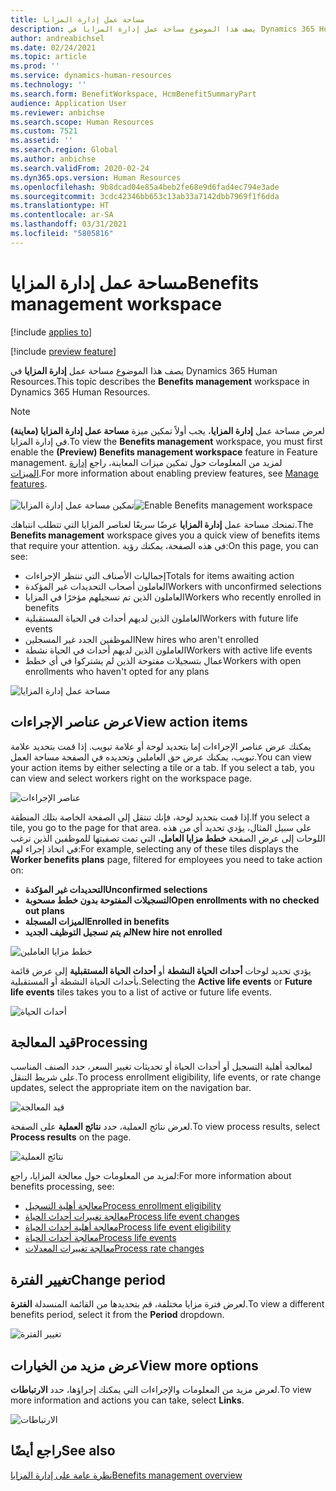 ```yaml
---
title: مساحة عمل إدارة المزايا
description: يصف هذا الموضوع مساحة عمل إدارة المزايا في Dynamics 365 Human Resources.
author: andreabichsel
ms.date: 02/24/2021
ms.topic: article
ms.prod: ''
ms.service: dynamics-human-resources
ms.technology: ''
ms.search.form: BenefitWorkspace, HcmBenefitSummaryPart
audience: Application User
ms.reviewer: anbichse
ms.search.scope: Human Resources
ms.custom: 7521
ms.assetid: ''
ms.search.region: Global
ms.author: anbichse
ms.search.validFrom: 2020-02-24
ms.dyn365.ops.version: Human Resources
ms.openlocfilehash: 9b8dcad04e85a4beb2fe68e9d6fad4ec794e3ade
ms.sourcegitcommit: 3cdc42346bb653c13ab33a7142dbb7969f1f6dda
ms.translationtype: HT
ms.contentlocale: ar-SA
ms.lasthandoff: 03/31/2021
ms.locfileid: "5805816"
---
```

# <a name="benefits-management-workspace"></a><span data-ttu-id="5fd3e-103">مساحة عمل إدارة المزايا</span><span class="sxs-lookup"><span data-stu-id="5fd3e-103">Benefits management workspace</span></span>

[!include [applies to](../includes/applies-to-hr.md)]

[!include [preview feature](./includes/preview-feature.md)]

<span data-ttu-id="5fd3e-104">يصف هذا الموضوع مساحة عمل **إدارة المزايا** في Dynamics 365 Human Resources.</span><span class="sxs-lookup"><span data-stu-id="5fd3e-104">This topic describes the **Benefits management** workspace in Dynamics 365 Human Resources.</span></span>

> [!NOTE]
> <span data-ttu-id="5fd3e-105">لعرض مساحة عمل **إدارة المزايا**، يجب أولاً تمكين ميزة **مساحة عمل إدارة المزايا (معاينة)** في إدارة المزايا.</span><span class="sxs-lookup"><span data-stu-id="5fd3e-105">To view the **Benefits management** workspace, you must first enable the **(Preview) Benefits management workspace** feature in Feature management.</span></span> <span data-ttu-id="5fd3e-106">لمزيد من المعلومات حول تمكين ميزات المعاينة، راجع [إدارة الميزات](../hr-admin-manage-features.md).</span><span class="sxs-lookup"><span data-stu-id="5fd3e-106">For more information about enabling preview features, see [Manage features](../hr-admin-manage-features.md).</span></span><br><br><span data-ttu-id="5fd3e-107">![تمكين مساحة عمل إدارة المزايا](./media/hr-benefits-management-workspace-enable.png)</span><span class="sxs-lookup"><span data-stu-id="5fd3e-107">![Enable Benefits management workspace](./media/hr-benefits-management-workspace-enable.png)</span></span>

<span data-ttu-id="5fd3e-108">تمنحك مساحة عمل **إدارة المزايا** عرضًا سريعًا لعناصر المزايا التي تتطلب انتباهك.</span><span class="sxs-lookup"><span data-stu-id="5fd3e-108">The **Benefits management** workspace gives you a quick view of benefits items that require your attention.</span></span> <span data-ttu-id="5fd3e-109">في هذه الصفحة، يمكنك رؤية:</span><span class="sxs-lookup"><span data-stu-id="5fd3e-109">On this page, you can see:</span></span>

- <span data-ttu-id="5fd3e-110">إجماليات الأصناف التي تنتظر الإجراءات</span><span class="sxs-lookup"><span data-stu-id="5fd3e-110">Totals for items awaiting action</span></span>
- <span data-ttu-id="5fd3e-111">العاملون أصحاب التحديدات غير المؤكدة</span><span class="sxs-lookup"><span data-stu-id="5fd3e-111">Workers with unconfirmed selections</span></span>
- <span data-ttu-id="5fd3e-112">العاملون الذين تم تسجيلهم مؤخرًا في المزايا</span><span class="sxs-lookup"><span data-stu-id="5fd3e-112">Workers who recently enrolled in benefits</span></span>
- <span data-ttu-id="5fd3e-113">العاملون الذين لديهم أحداث في الحياة المستقبلية</span><span class="sxs-lookup"><span data-stu-id="5fd3e-113">Workers with future life events</span></span>
- <span data-ttu-id="5fd3e-114">الموظفين الجدد غير المسجلين</span><span class="sxs-lookup"><span data-stu-id="5fd3e-114">New hires who aren't enrolled</span></span>
- <span data-ttu-id="5fd3e-115">العاملون الذين لديهم أحداث في الحياة نشطة</span><span class="sxs-lookup"><span data-stu-id="5fd3e-115">Workers with active life events</span></span>
- <span data-ttu-id="5fd3e-116">عمال بتسجيلات مفتوحة الذين لم يشتركوا في أي خطط</span><span class="sxs-lookup"><span data-stu-id="5fd3e-116">Workers with open enrollments who haven't opted for any plans</span></span>

![مساحة عمل إدارة المزايا](./media/hr-benefits-management-workspace.png)

## <a name="view-action-items"></a><span data-ttu-id="5fd3e-118">عرض عناصر الإجراءات</span><span class="sxs-lookup"><span data-stu-id="5fd3e-118">View action items</span></span>

<span data-ttu-id="5fd3e-119">يمكنك عرض عناصر الإجراءات إما بتحديد لوحة أو علامة تبويب. إذا قمت بتحديد علامة تبويب، يمكنك عرض حق العاملين وتحديده في الصفحة مساحة العمل.</span><span class="sxs-lookup"><span data-stu-id="5fd3e-119">You can view your action items by either selecting a tile or a tab. If you select a tab, you can view and select workers right on the workspace page.</span></span>

![عناصر الإجراءات](./media/hr-benefits-management-workspace-action-items.png)

<span data-ttu-id="5fd3e-121">إذا قمت بتحديد لوحة، فإنك تنتقل إلى الصفحة الخاصة بتلك المنطقة.</span><span class="sxs-lookup"><span data-stu-id="5fd3e-121">If you select a tile, you go to the page for that area.</span></span> <span data-ttu-id="5fd3e-122">على سبيل المثال، يؤدي تحديد أي من هذه اللوحات إلى عرض الصفحة **خطط مزايا العامل**، التي تمت تصفيتها للموظفين الذين ترغب في اتخاذ إجراء لهم:</span><span class="sxs-lookup"><span data-stu-id="5fd3e-122">For example, selecting any of these tiles displays the **Worker benefits plans** page, filtered for employees you need to take action on:</span></span>

- <span data-ttu-id="5fd3e-123">**التحديدات غير المؤكدة**</span><span class="sxs-lookup"><span data-stu-id="5fd3e-123">**Unconfirmed selections**</span></span>
- <span data-ttu-id="5fd3e-124">**التسجيلات المفتوحة بدون خطط مسحوبة**</span><span class="sxs-lookup"><span data-stu-id="5fd3e-124">**Open enrollments with no checked out plans**</span></span>
- <span data-ttu-id="5fd3e-125">**الميزات المسجلة**</span><span class="sxs-lookup"><span data-stu-id="5fd3e-125">**Enrolled in benefits**</span></span>
- <span data-ttu-id="5fd3e-126">**لم يتم تسجيل التوظيف الجديد**</span><span class="sxs-lookup"><span data-stu-id="5fd3e-126">**New hire not enrolled**</span></span>

![خطط مزايا العاملين](./media/hr-benefits-management-workspace-plans.png)

<span data-ttu-id="5fd3e-128">يؤدي تحديد لوحات **أحداث الحياة النشطة** أو **أحداث الحياة المستقبلية** إلى عرض قائمة بأحداث الحياة النشطة أو المستقبلية.</span><span class="sxs-lookup"><span data-stu-id="5fd3e-128">Selecting the **Active life events** or **Future life events** tiles takes you to a list of active or future life events.</span></span>

![أحداث الحياة](./media/hr-benefits-management-workspace-life-events.png)

## <a name="processing"></a><span data-ttu-id="5fd3e-130">قيد المعالجة</span><span class="sxs-lookup"><span data-stu-id="5fd3e-130">Processing</span></span>

<span data-ttu-id="5fd3e-131">لمعالجة أهلية التسجيل أو أحداث الحياة أو تحديثات تغيير السعر، حدد الصنف المناسب على شريط التنقل.</span><span class="sxs-lookup"><span data-stu-id="5fd3e-131">To process enrollment eligibility, life events, or rate change updates, select the appropriate item on the navigation bar.</span></span>

![قيد المعالجة](./media/hr-benefits-management-workspace-processing.png)

<span data-ttu-id="5fd3e-133">لعرض نتائج العملية، حدد **نتائج العملية** على الصفحة.</span><span class="sxs-lookup"><span data-stu-id="5fd3e-133">To view process results, select **Process results** on the page.</span></span>

![نتائج العملية](./media/hr-benefits-management-workspace-process-results.png)

<span data-ttu-id="5fd3e-135">لمزيد من المعلومات حول معالجة المزايا، راجع:</span><span class="sxs-lookup"><span data-stu-id="5fd3e-135">For more information about benefits processing, see:</span></span>

- [<span data-ttu-id="5fd3e-136">معالجة أهلية التسجيل</span><span class="sxs-lookup"><span data-stu-id="5fd3e-136">Process enrollment eligibility</span></span>](hr-benefits-process-enrollment-eligibility.md)
- [<span data-ttu-id="5fd3e-137">معالجة تغييرات أحداث الحياة</span><span class="sxs-lookup"><span data-stu-id="5fd3e-137">Process life event changes</span></span>](hr-benefits-process-life-event-changes.md)
- [<span data-ttu-id="5fd3e-138">معالجة أهلية أحداث الحياة</span><span class="sxs-lookup"><span data-stu-id="5fd3e-138">Process life event eligibility</span></span>](hr-benefits-process-life-event-eligibility.md)
- [<span data-ttu-id="5fd3e-139">معالجة أحداث الحياة</span><span class="sxs-lookup"><span data-stu-id="5fd3e-139">Process life events</span></span>](hr-benefits-process-life-events.md)
- [<span data-ttu-id="5fd3e-140">معالجة تغييرات المعدلات</span><span class="sxs-lookup"><span data-stu-id="5fd3e-140">Process rate changes</span></span>](hr-benefits-process-rate-changes.md)

## <a name="change-period"></a><span data-ttu-id="5fd3e-141">تغيير الفترة</span><span class="sxs-lookup"><span data-stu-id="5fd3e-141">Change period</span></span>

<span data-ttu-id="5fd3e-142">لعرض فترة مزايا مختلفة، قم بتحديدها من القائمة المنسدلة **الفترة**.</span><span class="sxs-lookup"><span data-stu-id="5fd3e-142">To view a different benefits period, select it from the **Period** dropdown.</span></span>

![تغيير الفترة](./media/hr-benefits-management-workspace-period.png)

## <a name="view-more-options"></a><span data-ttu-id="5fd3e-144">عرض مزيد من الخيارات</span><span class="sxs-lookup"><span data-stu-id="5fd3e-144">View more options</span></span>

<span data-ttu-id="5fd3e-145">لعرض مزيد من المعلومات والإجراءات التي يمكنك إجراؤها، حدد **الارتباطات**.</span><span class="sxs-lookup"><span data-stu-id="5fd3e-145">To view more information and actions you can take, select **Links**.</span></span>

![الارتباطات](./media/hr-benefits-management-workspace-links.png)

## <a name="see-also"></a><span data-ttu-id="5fd3e-147">راجع أيضًا</span><span class="sxs-lookup"><span data-stu-id="5fd3e-147">See also</span></span>

[<span data-ttu-id="5fd3e-148">نظرة عامة على إدارة المزايا</span><span class="sxs-lookup"><span data-stu-id="5fd3e-148">Benefits management overview</span></span>](hr-benefits-management-overview.md)